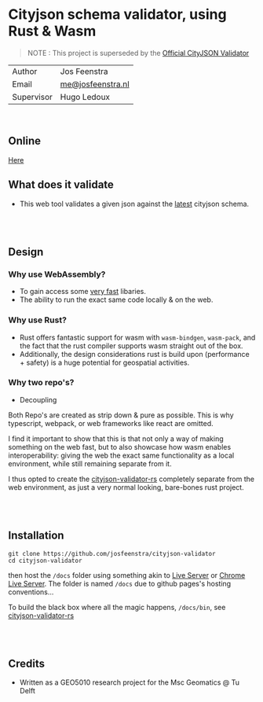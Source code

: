 # Cityjson schema validator, using Rust & Wasm 

> 
> NOTE : This project is superseded by the [Official CityJSON Validator](https://github.com/cityjson/cjval)
>

| | |
|---|---|
|Author | Jos Feenstra 
|Email | me@josfeenstra.nl  
|Supervisor | Hugo Ledoux

<br>


Online
------
[Here](https://josfeenstra.github.io/cjval/)


What does it validate 
---------------------
* This web tool validates a given json against the [latest](https://3d.bk.tudelft.nl/schemas/cityjson/1.0.2/cityjson.min.schema.json) cityjson schema.


<br/><br/>

Design
------

### Why use WebAssembly? 

- To gain access some [very fast](https://github.com/Stranger6667/jsonschema-rs) libaries. 
- The ability to run the exact same code locally & on the web.

### Why use Rust?

- Rust offers fantastic support for wasm with `wasm-bindgen`, `wasm-pack`, and the fact that the rust compiler supports wasm straight out of the box. 
- Additionally, the design considerations rust is build upon (performance + safety) is a huge potential for geospatial activities. 


### Why two repo's?

- Decoupling

Both Repo's are created as strip down & pure as possible. This is why typescript, webpack, or web frameworks like react are omitted.

I find it important to show that this is that not only a way of making something on the web fast, but to also showcase how wasm enables interoperability: giving the web the exact same functionality as a local environment, while still remaining separate from it.

I thus opted to create the [cityjson-validator-rs](https://github.com/josfeenstra/cityjson-validator-rs) completely separate from the web environment, as just a very normal looking, bare-bones rust project.



<br/><br/>

Installation
------------

```
git clone https://github.com/josfeenstra/cityjson-validator
cd cityjson-validator
```

then host the `/docs` folder using something akin to [Live Server](https://marketplace.visualstudio.com/items?itemName=ritwickdey.LiveServer) or [Chrome Live Server](https://chrome.google.com/webstore/detail/web-server-for-chrome/ofhbbkphhbklhfoeikjpcbhemlocgigb). The folder is named `/docs` due to github pages's hosting conventions...

To build the black box where all the magic happens, `/docs/bin`, see [cityjson-validator-rs](https://github.com/josfeenstra/cityjson-validator-rs)

<br/><br/>

Credits
-------

- Written as a GEO5010 research project for the Msc Geomatics @ Tu Delft 

